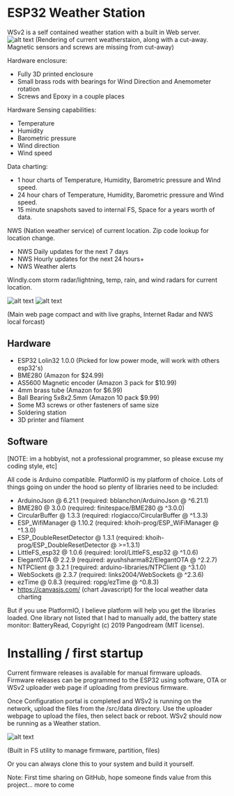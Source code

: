 # ESP32 Weather Station
WSv2 is a self contained weather station with a built in Web server. 
![alt text](https://github.com/creno1111/Backyard-WS-2.0/blob/master/img/WSv2%20Combined.png?raw=true)
(Rendering of current weatherstaion, along with a cut-away. Magnetic sensors and screws are missing from cut-away)

Hardware enclosure:
 - Fully 3D printed enclosure
 - Small brass rods with bearings for Wind Direction and Anemometer rotation
 - Screws and Epoxy in a couple places
 
Hardware Sensing capabilities:
 - Temperature
 - Humidity
 - Barometric pressure
 - Wind direction
 - Wind speed

Data charting:

 - 1 hour charts of Temperature, Humidity, Barometric pressure and Wind speed.
 - 24 hour chars of Temperature, Humidity, Barometric pressure and Wind speed. 
 - 15 minute snapshots saved to internal FS, Space for a years worth of data.

NWS (Nation weather service) of current location. Zip code lookup for location change.

 - NWS Daily updates for the next 7 days
 - NWS Hourly updates for the next 24 hours+
 - NWS Weather alerts

Windly.com storm radar/lightning, temp, rain, and wind radars for current location.

![alt text](https://github.com/creno1111/Backyard-WS-2.0/blob/master/img/WSv2%20Main%20web%20page.PNG?raw=true)
![alt text](https://github.com/creno1111/Backyard-WS-2.0/blob/master/img/WSv2%20Main%20web%20page%20(graphs).PNG?raw=true)

(Main web page compact and with live graphs, Internet Radar and NWS local forcast)

## Hardware

 - ESP32 Lolin32 1.0.0 (Picked for low power mode, will work with others esp32's)
 - BME280  (Amazon for $24.99)
 - AS5600 Magnetic encoder (Amazon 3 pack for $10.99)
 - 4mm brass tube (Amazon for $6.99)
 - Ball Bearing 5x8x2.5mm (Amazon 10 pack $9.99)
 - Some M3 screws or other fasteners of same size
 - Soldering station
 - 3D printer and filament

## Software 
[NOTE: im a hobbyist, not a professional programmer, so please excuse my coding style, etc]

All code is Arduino compatible. PlatformIO is my platform of choice. Lots of things going on under the hood so plenty of libraries need to be included:
 * ArduinoJson @ 6.21.1 (required: bblanchon/ArduinoJson @ ^6.21.1)
 * BME280 @ 3.0.0 (required: finitespace/BME280 @ ^3.0.0)
 * CircularBuffer @ 1.3.3 (required: rlogiacco/CircularBuffer @ ^1.3.3)
 * ESP_WifiManager @ 1.10.2 (required: khoih-prog/ESP_WiFiManager @ ^1.3.0)
 * ESP_DoubleResetDetector @ 1.3.1 (required: khoih-prog/ESP_DoubleResetDetector @ >=1.3.1)
 * LittleFS_esp32 @ 1.0.6 (required: lorol/LittleFS_esp32 @ ^1.0.6)
 * ElegantOTA @ 2.2.9 (required: ayushsharma82/ElegantOTA @ ^2.2.7)
 * NTPClient @ 3.2.1 (required: arduino-libraries/NTPClient @ ^3.1.0)
 * WebSockets @ 2.3.7 (required: links2004/WebSockets @ ^2.3.6)
 * ezTime @ 0.8.3 (required: ropg/ezTime @ ^0.8.3)
 * https://canvasjs.com/ (chart Javascript) for the local weather data charting

But if you use PlatformIO, I believe platform will help you get the libraries loaded. One library not listed that I had to manually add, the battery state monitor: BatteryRead, Copyright (c) 2019 Pangodream (MIT license).

# Installing / first startup

Current firmware releases is available for manual firmware uploads. Firmware releases can be programmed to the ESP32 using software, OTA or WSv2 uploader web page if uploading from previous firmware. 

Once Configuration portal is completed and WSv2 is running on the network, upload the files from the /src/data directory. Use the uploader webpage to upload the files, then select back or reboot. WSv2 should now be running as a Weather station.   

![alt text](https://github.com/creno1111/Backyard-WS-2.0/blob/master/img/WSv2%20FS%20utility.PNG?raw=true)

(Built in FS utility to manage firmware, partition, files)

Or you can always clone this to your system and build it yourself.


Note: First time sharing on GitHub, hope someone finds value from this project... more to come
